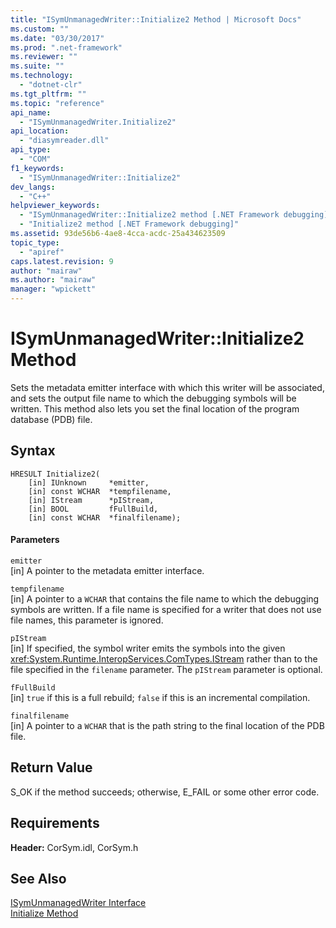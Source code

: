 ```yaml
---
title: "ISymUnmanagedWriter::Initialize2 Method | Microsoft Docs"
ms.custom: ""
ms.date: "03/30/2017"
ms.prod: ".net-framework"
ms.reviewer: ""
ms.suite: ""
ms.technology: 
  - "dotnet-clr"
ms.tgt_pltfrm: ""
ms.topic: "reference"
api_name: 
  - "ISymUnmanagedWriter.Initialize2"
api_location: 
  - "diasymreader.dll"
api_type: 
  - "COM"
f1_keywords: 
  - "ISymUnmanagedWriter::Initialize2"
dev_langs: 
  - "C++"
helpviewer_keywords: 
  - "ISymUnmanagedWriter::Initialize2 method [.NET Framework debugging]"
  - "Initialize2 method [.NET Framework debugging]"
ms.assetid: 93de56b6-4ae8-4cca-acdc-25a434623509
topic_type: 
  - "apiref"
caps.latest.revision: 9
author: "mairaw"
ms.author: "mairaw"
manager: "wpickett"
---
```

# ISymUnmanagedWriter::Initialize2 Method
Sets the metadata emitter interface with which this writer will be associated, and sets the output file name to which the debugging symbols will be written. This method also lets you set the final location of the program database (PDB) file.  
  
## Syntax  
  
```  
HRESULT Initialize2(  
    [in] IUnknown     *emitter,  
    [in] const WCHAR  *tempfilename,  
    [in] IStream      *pIStream,  
    [in] BOOL         fFullBuild,  
    [in] const WCHAR  *finalfilename);  
```  
  
#### Parameters  
 `emitter`  
 [in] A pointer to the metadata emitter interface.  
  
 `tempfilename`  
 [in] A pointer to a `WCHAR` that contains the file name to which the debugging symbols are written. If a file name is specified for a writer that does not use file names, this parameter is ignored.  
  
 `pIStream`  
 [in] If specified, the symbol writer emits the symbols into the given <xref:System.Runtime.InteropServices.ComTypes.IStream> rather than to the file specified in the `filename` parameter. The `pIStream` parameter is optional.  
  
 `fFullBuild`  
 [in] `true` if this is a full rebuild; `false` if this is an incremental compilation.  
  
 `finalfilename`  
 [in] A pointer to a `WCHAR` that is the path string to the final location of the PDB file.  
  
## Return Value  
 S_OK if the method succeeds; otherwise, E_FAIL or some other error code.  
  
## Requirements  
 **Header:** CorSym.idl, CorSym.h  
  
## See Also  
 [ISymUnmanagedWriter Interface](../../../../docs/framework/unmanaged-api/diagnostics/isymunmanagedwriter-interface.md)   
 [Initialize Method](../../../../docs/framework/unmanaged-api/diagnostics/isymunmanagedwriter-initialize-method.md)